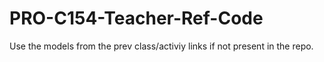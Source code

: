 # PRO-C154-Teacher-Ref-Code
Use the models from the prev class/activiy links if not present in the repo.
